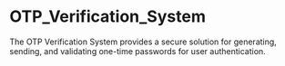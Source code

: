 # OTP_Verification_System
The OTP Verification System provides a secure solution for generating, sending, and validating one-time passwords for user authentication.
